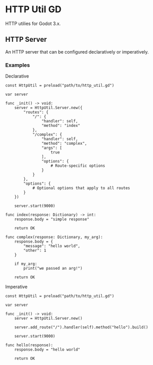 # HTTP Util GD
HTTP utilies for Godot 3.x.

## HTTP Server
An HTTP server that can be configured declaratively or imperatively.

### Examples

Declarative
```GDScript
const HttpUtil = preload("path/to/http_util.gd")

var server

func _init() -> void:
	server = HttpUtil.Server.new({
		"routes": {
			"/": {
				"handler": self,
				"method": "index"
			},
			"/complex": {
				"handler": self,
				"method": "complex",
				"args": [
					true
				],
				"options": {
					# Route-specific options
				}
			}
		},
		"options": {
			# Optional options that apply to all routes
		}
	})
	
	server.start(9000)

func index(response: Dictionary) -> int:
	response.body = "simple response"

	return OK

func complex(response: Dictionary, my_arg):
	response.body = {
		"message": "hello world",
		"other": 1
	}
	
	if my_arg:
		print("we passed an arg!")

	return OK
```

Imperative
```GDScript
const HttpUtil = preload("path/to/http_util.gd")

var server

func _init() -> void:
	server = HttpUtil.Server.new()
	
	server.add_route("/").handler(self).method("hello").build()
	
	server.start(9000)
	
func hello(response):
	response.body = "hello world"

	return OK
```
